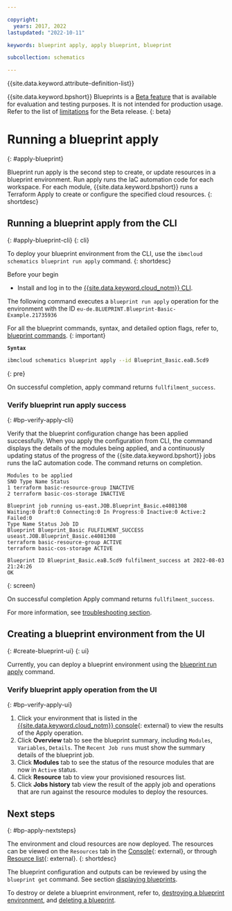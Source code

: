 ```yaml
---

copyright:
  years: 2017, 2022
lastupdated: "2022-10-11"

keywords: blueprint apply, apply blueprint, blueprint

subcollection: schematics

---
```


{{site.data.keyword.attribute-definition-list}}

{{site.data.keyword.bpshort}} Blueprints is a [Beta feature](/docs/schematics?topic=schematics-bp-beta-limitations) that is available for evaluation and testing purposes. It is not intended for production usage. Refer to the list of [limitations](/docs/schematics?topic=schematics-bp-beta-limitations) for the Beta release.
{: beta}

# Running a blueprint apply
{: #apply-blueprint}

Blueprint run apply is the second step to create, or update resources in a blueprint environment. Run apply runs the IaC automation code for each workspace. For each module, {{site.data.keyword.bpshort}} runs a Terraform Apply to create or configure the specified cloud resources. 
{: shortdesc}

## Running a blueprint apply from the CLI  
{: #apply-blueprint-cli}
{: cli}

To deploy your blueprint environment from the CLI, use the `ibmcloud schematics blueprint run apply` command. 
{: shortdesc}

Before your begin

- Install and log in to the [{{site.data.keyword.cloud_notm}} CLI](/docs/schematics?topic=schematics-setup-cli#install-schematics-cli).

The following command executes a `blueprint run apply` operation for the environment with the ID `eu-de.BLUEPRINT.Blueprint-Basic-Example.21735936`

For all the blueprint commands, syntax, and detailed option flags, refer to, [blueprint commands](/docs/schematics?topic=schematics-schematics-cli-reference#blueprints-cmd).
{: important}

**`Syntax`**

```sh
ibmcloud schematics blueprint apply --id Blueprint_Basic.eaB.5cd9
```
{: pre}

On successful completion, apply command returns `fullfilment_success`. 

### Verify blueprint run apply success 
{: #bp-verify-apply-cli}

Verify that the blueprint configuration change has been applied successfully. When you apply the configuration from CLI, the command displays the details of the modules being applied, and a continuously updating status of the progress of the {{site.data.keyword.bpshort}} jobs runs the IaC automation code. The command returns on completion.

```text
Modules to be applied
SNO Type Name Status
1 terraform basic-resource-group INACTIVE
2 terraform basic-cos-storage INACTIVE

Blueprint job running us-east.JOB.Blueprint_Basic.e4081308 
Waiting:0 Draft:0 Connecting:0 In Progress:0 Inactive:0 Active:2
Failed:0
Type Name Status Job ID
Blueprint Blueprint_Basic FULFILMENT_SUCCESS useast.JOB.Blueprint_Basic.e4081308
terraform basic-resource-group ACTIVE
terraform basic-cos-storage ACTIVE

Blueprint ID Blueprint_Basic.eaB.5cd9 fulfilment_success at 2022-08-03
21:24:26
OK
```
{: screen}

On successful completion Apply command returns `fullfilment_success`.  

For more information, see [troubleshooting section](/docs/schematics?topic=schematics-bp-apply-fails).


## Creating a blueprint environment from the UI 
{: #create-blueprint-ui}
{: ui}

Currently, you can deploy a blueprint environment using the [blueprint run apply](#apply-blueprint-cli) command.

### Verify blueprint apply operation from the UI 
{: #bp-verify-apply-ui}

1. Click your environment that is listed in the [{{site.data.keyword.cloud_notm}} console](https://cloud.ibm.com/schematics/blueprints){: external} to view the results of the Apply operation. 
2. Click **Overview** tab to see the blueprint summary, including `Modules`, `Variables`, `Details`. The `Recent Job runs` must show the summary details of the blueprint job. 
3. Click **Modules** tab to see the status of the resource modules that are now in `Active` status.
4. Click **Resource** tab to view your provisioned resources list.
5. Click **Jobs history** tab view the result of the apply job and operations that are run against the resource modules to deploy the resources.  

## Next steps
{: #bp-apply-nextsteps}

The environment and cloud resources are now deployed. The resources can be viewed on the `Resources` tab in the [Console](https://cloud.ibm.com/schematics/blueprints){: external}, or through [Resource list](https://cloud.ibm.com/resources){: external}. 
{: shortdesc}

The blueprint configuration and outputs can be reviewed by using the `blueprint get` command. See section [displaying blueprints](/docs/schematics?topic=schematics-schematics-cli-reference&interface=cli#schematics-blueprint-get). 

To destroy or delete a blueprint environment, refer to, [destroying a blueprint environment](/docs/schematics?topic=schematics-destroy-blueprint&interface=cli), and [deleting a blueprint](/docs/schematics?topic=schematics-delete-blueprint&interface=cli#delete-blueprint-cli).

